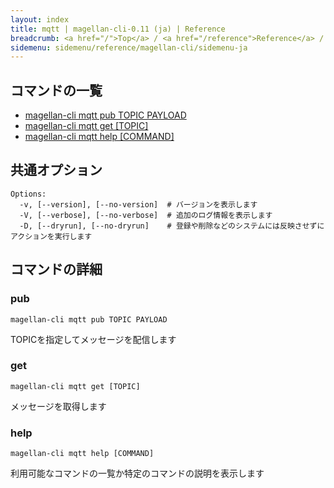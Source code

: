 ```yaml
---
layout: index
title: mqtt | magellan-cli-0.11 (ja) | Reference
breadcrumb: <a href="/">Top</a> / <a href="/reference">Reference</a> / <a href="/reference/magellan-cli/ja">magellan-cli-0.11</a> / mqtt <a href="/reference/en/messaging/mqtt.html">en</a> ja
sidemenu: sidemenu/reference/magellan-cli/sidemenu-ja
---
```


## コマンドの一覧

- [magellan-cli mqtt pub TOPIC PAYLOAD](#pub)
- [magellan-cli mqtt get [TOPIC]](#get)
- [magellan-cli mqtt help [COMMAND]](#help)

## 共通オプション

```text
Options:
  -v, [--version], [--no-version]  # バージョンを表示します
  -V, [--verbose], [--no-verbose]  # 追加のログ情報を表示します
  -D, [--dryrun], [--no-dryrun]    # 登録や削除などのシステムには反映させずにアクションを実行します

```


## コマンドの詳細
### <a name="pub"></a>pub

```text
magellan-cli mqtt pub TOPIC PAYLOAD
```

TOPICを指定してメッセージを配信します

### <a name="get"></a>get

```text
magellan-cli mqtt get [TOPIC]
```

メッセージを取得します

### <a name="help"></a>help

```text
magellan-cli mqtt help [COMMAND]
```

利用可能なコマンドの一覧か特定のコマンドの説明を表示します


